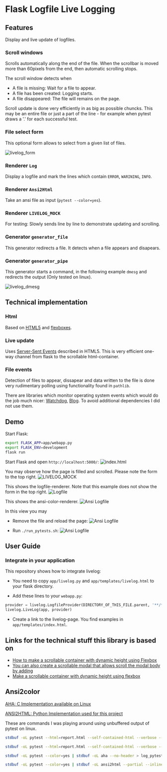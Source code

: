 # Flask Logfile Live Logging

## Features
Display and live update of logfiles.

### Scroll windows
Scrolls automatically along the end of the file. When the scrollbar is moved more than 60pixels from the end, then automatic scrolling stops.

The scroll window detects when
 - A file is missing: Wait for a file to appear.
 - A file has been created: Logging starts.
 - A file disappeared: The file will remains on the page.

Scroll update is done very efficiently in as big as possible chuncks. This may be an entire file or just a part of the line - for example when pytest draws a '.' for each successful test.

### File select form
This optional form allows to select from a given list of files.

![livelog_form](images/livelog_form.png)

### Renderer `Log`
Display a logfile and mark the lines which contain `ERROR`, `WARINING`, `INFO`.

### Renderer `Ansi2Html`
Take an ansi file as input (`pytest --color=yes`).

### Renderer `LIVELOG_MOCK`
For testing: Slowly sends line by line to demonstrate updating and scrolling.

### Generator `generator_file`

This generator redirects a file. It detects when a file appears and disapears.

### Generator `generator_pipe`

This generator starts a command, in the following example `dmesg` and redirects the output (Only tested on linux).

![livelog_dmesg](images/livelog_dmesg.png)


## Technical implementation

### Html
Based on [HTML5](https://developer.mozilla.org/en/docs/Web/HTML/HTML5) and [flexboxes](https://css-tricks.com/snippets/css/a-guide-to-flexbox/).

### Live update
Uses [Server-Sent Events](https://developer.mozilla.org/en-US/docs/Web/API/Server-sent_events/Using_server-sent_events) described in HTML5. This is very efficient one-way channel from flask to the scrollable html-container.

### File events
Detection of files to appear, dissapear and data written to the file is done very rudimentary polling using functionality found in `pathlib`.

There are libraries which monitor operating system events which would do the job much nicer: [Watchdog](https://pypi.org/project/watchdog/), [Blog](https://blog.magrathealabs.com/filesystem-events-monitoring-with-python-9f5329b651c3). To avoid additional dependencies I did not use them.

## Demo

Start Flask:
```bash
export FLASK_APP=app/webapp.py
export FLASK_ENV=development
flask run
```
Start Flask and open `http://localhost:5000/`:
![index.html](images/index_html.png)

You may observe how the page is filled and scrolled.
Please note the form to the top right.
![LIVELOG_MOCK](images/livelog_mock.png)

This shows the logfile-renderer. Note that this example does not show the form in the top right.
![Logfile](images/livelog_logfile.png)

This shows the ansi-color-renderer.
![Ansi Logfile](images/livelog_ansi.png)

In this view you may
* Remove the file and reload the page:
![Ansi Logfile](images/livelog_ansi_nofile.png)

* Run `./run_pytests.sh`:
![Ansi Logfile](images/livelog_ansi_progress.png)

## User Guide

### Integrate in your application

This repository shows how to integrate livelog:

* You need to copy `app/livelog.py` and `app/templates/livelog.html` to your flask directory.

* Add these lines to your `webapp.py`:
```python
provider = livelog.LogfileProvider(DIRECTORY_OF_THIS_FILE.parent, '**/*')
livelog.LiveLog(app, provider)
```

* Create a link to the livelog-page. You find examples in `app/templates/index.html`.



## Links for the technical stuff this library is based on

* [How to make a scrollable container with dynamic height using Flexbox](
    https://medium.com/@stephenbunch/how-to-make-a-scrollable-container-with-dynamic-height-using-flexbox-5914a26ae336)
* [You can also create a scrollable modal that allows scroll the modal body by adding](https://getbootstrap.com/docs/5.0/components/modal/)
* [Make a scrollable container with dynamic height using flexbox](https://medium.com/@stephenbunch/how-to-make-a-scrollable-container-with-dynamic-height-using-flexbox-5914a26ae336)


## Ansi2color

[AHA: C Implementation available on Linux](https://github.com/theZiz/aha)

[ANSI2HTML: Python Implementation used for this project](https://pypi.org/project/ansi2html/)

These are commands I was playing around using unbuffered output of pytest on linux.

```bash
stdbuf -oL pytest --html=report.html --self-contained-html --verbose --capture=no --color=yes | stdbuf -oL aha --no-header > log_pytest.html

stdbuf -oL pytest --html=report.html --self-contained-html --verbose --color=yes | stdbuf -oL aha --no-header > log_pytest.html

stdbuf -oL pytest --color=yes | stdbuf -oL aha --no-header > log_pytest.html

stdbuf -oL pytest --color=yes | stdbuf -oL ansi2html --partial --inline > log_pytest.html
```
